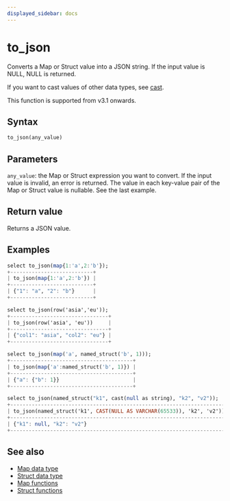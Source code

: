 ```yaml
---
displayed_sidebar: docs
---
```


# to_json

Converts a Map or Struct value into a JSON string. If the input value is NULL, NULL is returned.

If you want to cast values of other data types, see [cast](./cast.md).

This function is supported from v3.1 onwards.

## Syntax

```Haskell
to_json(any_value)
```

## Parameters

`any_value`: the Map or Struct expression you want to convert. If the input value is invalid, an error is returned. The value in each key-value pair of the Map or Struct value is nullable. See the last example.

## Return value

Returns a JSON value.

## Examples

```Haskell
select to_json(map{1:'a',2:'b'});
+---------------------------+
| to_json(map{1:'a',2:'b'}) |
+---------------------------+
| {"1": "a", "2": "b"}      |
+---------------------------+

select to_json(row('asia','eu'));
+--------------------------------+
| to_json(row('asia', 'eu'))     |
+--------------------------------+
| {"col1": "asia", "col2": "eu"} |
+--------------------------------+

select to_json(map('a', named_struct('b', 1)));
+----------------------------------------+
| to_json(map{'a':named_struct('b', 1)}) |
+----------------------------------------+
| {"a": {"b": 1}}                        |
+----------------------------------------+

select to_json(named_struct("k1", cast(null as string), "k2", "v2"));
+-----------------------------------------------------------------------+
| to_json(named_struct('k1', CAST(NULL AS VARCHAR(65533)), 'k2', 'v2')) |
+-----------------------------------------------------------------------+
| {"k1": null, "k2": "v2"}                                              |
+-----------------------------------------------------------------------+
```

## See also

- [Map data type](../../../data-types/semi_structured/Map.md)
- [Struct data type](../../../data-types/semi_structured/STRUCT.md)
- [Map functions](../../README.md#map-functions)
- [Struct functions](../../README.md#struct-functions)
